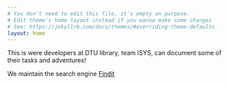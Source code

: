 ```yaml
---
# You don't need to edit this file, it's empty on purpose.
# Edit theme's home layout instead if you wanna make some changes
# See: https://jekyllrb.com/docs/themes/#overriding-theme-defaults
layout: home
---
```


This is were developers at DTU library, team ISYS, can document some of their tasks and adventures!

We maintain the search engine [Findit](http://findit.dtu.dk)

